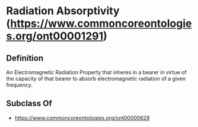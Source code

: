 # Radiation Absorptivity (https://www.commoncoreontologies.org/ont00001291)

## Definition
An Electromagnetic Radiation Property that inheres in a bearer in virtue of the capacity of that bearer to absorb electromagnetic radiation of a given frequency.

## Subclass Of
- https://www.commoncoreontologies.org/ont00000628

